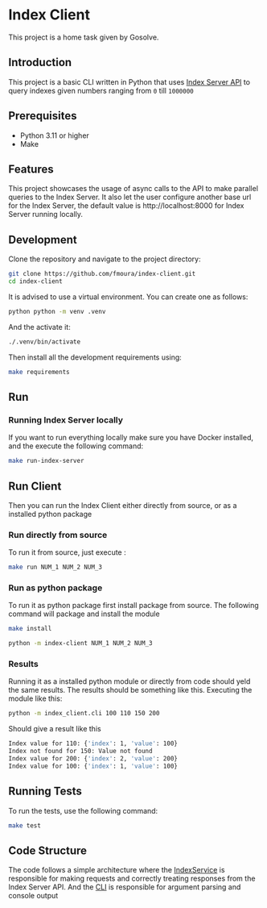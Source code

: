 # Index Client

This project is a home task given by Gosolve. 

## Introduction

This project is a basic CLI written in Python that uses [Index Server API](https://www.github.com/fmoura/index-server) to query indexes given numbers ranging from `0` till `1000000`

## Prerequisites

- Python 3.11 or higher
- Make

## Features

This project showcases the usage of async calls to the API to make parallel queries to the Index Server. It also let the user configure another base url for the Index Server, the default value is http://localhost:8000 for Index Server running locally.

## Development

Clone the repository and navigate to the project directory:

```sh
git clone https://github.com/fmoura/index-client.git
cd index-client
```

It is advised to use a virtual environment. You can create one as follows:

```sh
python python -m venv .venv
```

And the activate it:

```sh
./.venv/bin/activate
```

Then install all the development requirements using:

```sh
make requirements
```


## Run

### Running Index Server locally

If you want to run everything locally make sure you have Docker installed, and the execute the following command:

```sh
make run-index-server
```

## Run Client

Then you can run the Index Client either directly from source, or as a installed python package

### Run directly from source

To run it from source, just execute :

```sh
make run NUM_1 NUM_2 NUM_3
```

### Run as python package

To run it as python package first install package from source. The following command will package and install the module

```sh
make install
```

```sh
python -m index-client NUM_1 NUM_2 NUM_3
```


### Results

Running it as a installed python module or directly from code should yeld the same results. The results should be something like this.
Executing the module like this: 

```sh
python -m index_client.cli 100 110 150 200
```
Should give a result like this

```sh
Index value for 110: {'index': 1, 'value': 100}
Index not found for 150: Value not found
Index value for 200: {'index': 2, 'value': 200}
Index value for 100: {'index': 1, 'value': 100}
```

## Running Tests

To run the tests, use the following command:

```sh
make test
```


## Code Structure

The code follows a simple architecture where the [IndexService](src//index_client/index.py) 
is responsible for making requests and correctly treating responses from the Index Server API. And the [CLI](src/index_client/cli.py) 
is responsible for argument parsing and console output